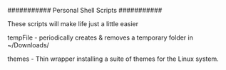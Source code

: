 ########### Personal Shell Scripts ###########

These scripts will make life just a little easier

tempFile - periodically creates &  removes a temporary folder in ~/Downloads/

themes   - Thin wrapper installing a suite of themes for the Linux system.